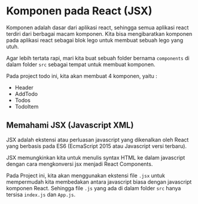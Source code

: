 # Komponen pada React (JSX)

Komponen adalah dasar dari aplikasi react, sehingga semua aplikasi react terdiri dari berbagai macam komponen. Kita bisa mengibaratkan komponen pada aplikasi react sebagai blok lego untuk membuat sebuah lego yang utuh.

Agar lebih tertata rapi, mari kita buat sebuah folder bernama `components` di dalam folder `src` sebagai tempat untuk membuat komponen.

Pada project todo ini, kita akan membuat 4 komponen, yaitu :

* Header
* AddTodo
* Todos
* TodoItem

## Memahami JSX (Javascript XML)

JSX adalah ekstensi atau perluasan javascript yang dikenalkan oleh React yang berbasis pada ES6 (EcmaScript 2015 atau Javascript versi terbaru).

JSX memungkinkan kita untuk menulis syntax HTML ke dalam javascript dengan cara mengkonversi jsx menjadi React Components.

Pada Project ini, kita akan menggunakan ekstensi file `.jsx` untuk mempermudah kita membedakan antara javascript biasa dengan javascript komponen React. Sehingga file `.js` yang ada di dalam folder `src` hanya tersisa `index.js` dan `App.js`.
